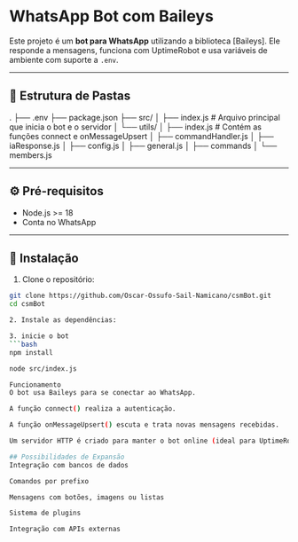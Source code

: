 # WhatsApp Bot com Baileys

Este projeto é um **bot para WhatsApp** utilizando a biblioteca [Baileys]. Ele responde a mensagens, funciona com UptimeRobot e usa variáveis de ambiente com suporte a `.env`.

---

## 📁 Estrutura de Pastas
.
├── .env
├── package.json
├── src/
│ ├── index.js # Arquivo principal que inicia o bot e o servidor
│ └── utils/
│ ├── index.js # Contém as funções connect e onMessageUpsert
│ ├── commandHandler.js
│ ├── iaResponse.js
│ ├── config.js
│ ├── general.js
│ ├── commands
│    └── members.js
 

---

## ⚙️ Pré-requisitos

- Node.js >= 18
- Conta no WhatsApp

---

## 🧪 Instalação

1. Clone o repositório:

```bash
git clone https://github.com/Oscar-Ossufo-Sail-Namicano/csmBot.git
cd csmBot

2. Instale as dependências:

3. inicie o bot
```bash
npm install

node src/index.js

Funcionamento
O bot usa Baileys para se conectar ao WhatsApp.

A função connect() realiza a autenticação.

A função onMessageUpsert() escuta e trata novas mensagens recebidas.

Um servidor HTTP é criado para manter o bot online (ideal para UptimeRobot ou render.com).

## Possibilidades de Expansão
Integração com bancos de dados

Comandos por prefixo

Mensagens com botões, imagens ou listas

Sistema de plugins

Integração com APIs externas